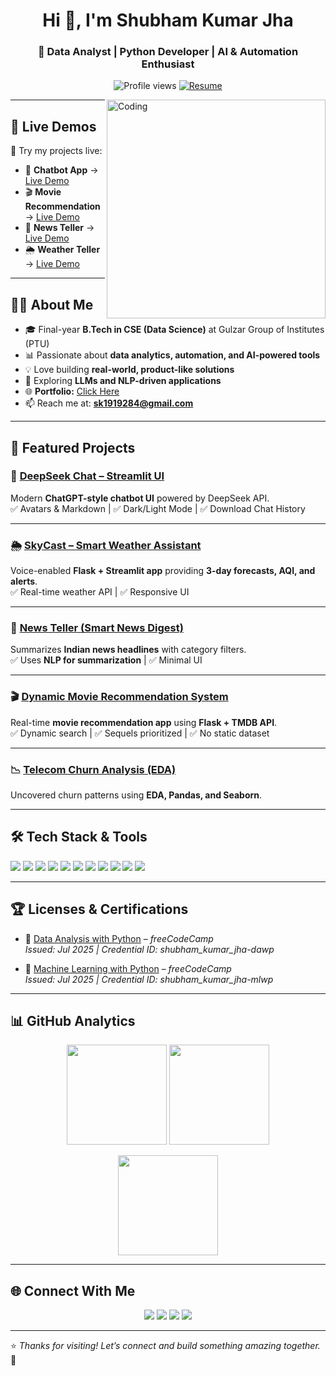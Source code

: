 <h1 align="center">Hi 👋, I'm Shubham Kumar Jha</h1>
<h3 align="center">🚀 Data Analyst | Python Developer | AI & Automation Enthusiast</h3>

<p align="center">
  <img src="https://komarev.com/ghpvc/?username=Shubham1919284&label=Profile%20Views&color=blueviolet&style=flat-square" alt="Profile views" />
  <a href="https://drive.google.com/file/d/1yAZAmtbdaEZBUVND5y87spD0QO3PgYc4/view?usp=sharing" target="_blank">
    <img src="https://img.shields.io/badge/📄_View_Resume-blue?style=for-the-badge&logo=googledrive" alt="Resume" />
  </a>
</p>

<img align="right" alt="Coding" width="350" src="https://cdn.dribbble.com/users/1162077/screenshots/3848914/programmer.gif" />

---

## 🔗 Live Demos
🚀 Try my projects live:  
- 🤖 **Chatbot App** → [Live Demo](https://chatbot-sk.streamlit.app/)  
- 🎬 **Movie Recommendation** → [Live Demo](https://movierecommendation-sk.streamlit.app/)  
- 📰 **News Teller** → [Live Demo](https://newsteller-sk.streamlit.app/)  
- 🌦 **Weather Teller** → [Live Demo](https://weatherteller-sk.streamlit.app/)  

---

## 👨‍💻 About Me
- 🎓 Final-year **B.Tech in CSE (Data Science)** at Gulzar Group of Institutes (PTU)  
- 📊 Passionate about **data analytics, automation, and AI-powered tools**  
- 💡 Love building **real-world, product-like solutions**  
- 🧠 Exploring **LLMs and NLP-driven applications**  
- 🌐 **Portfolio:** [Click Here](https://shubham1919284.github.io/Portfolio/)  
- 📫 Reach me at: **sk1919284@gmail.com**  

---

## 💼 Featured Projects

### 🤖 [DeepSeek Chat – Streamlit UI](https://github.com/Shubham1919284/deepseek-streamlit-chat)
Modern **ChatGPT-style chatbot UI** powered by DeepSeek API.  
✅ Avatars & Markdown | ✅ Dark/Light Mode | ✅ Download Chat History  

---

### 🌦 [SkyCast – Smart Weather Assistant](https://github.com/Shubham1919284/skycast)
Voice-enabled **Flask + Streamlit app** providing **3-day forecasts, AQI, and alerts**.  
✅ Real-time weather API | ✅ Responsive UI  

---

### 📰 [News Teller (Smart News Digest)](https://github.com/Shubham1919284/News_Teller)
Summarizes **Indian news headlines** with category filters.  
✅ Uses **NLP for summarization** | ✅ Minimal UI  

---

### 🎬 [Dynamic Movie Recommendation System](https://github.com/Shubham1919284/Dynamic-Movie-Recommendation-System)
Real-time **movie recommendation app** using **Flask + TMDB API**.  
✅ Dynamic search | ✅ Sequels prioritized | ✅ No static dataset  

---

### 📉 [Telecom Churn Analysis (EDA)](https://github.com/Shubham1919284/Telecom-Churn-Analysis)
Uncovered churn patterns using **EDA, Pandas, and Seaborn**.  

---

## 🛠 Tech Stack & Tools
<p align="left">
  <a href="https://www.python.org/" target="_blank"><img src="https://img.shields.io/badge/Python-3670A0?style=flat&logo=python&logoColor=white" /></a>
  <a href="https://flask.palletsprojects.com/" target="_blank"><img src="https://img.shields.io/badge/Flask-000000?style=flat&logo=flask&logoColor=white" /></a>
  <a href="https://streamlit.io/" target="_blank"><img src="https://img.shields.io/badge/Streamlit-FF4B4B?style=flat&logo=streamlit&logoColor=white" /></a>
  <a href="https://pandas.pydata.org/" target="_blank"><img src="https://img.shields.io/badge/Pandas-150458?style=flat&logo=pandas&logoColor=white" /></a>
  <a href="https://seaborn.pydata.org/" target="_blank"><img src="https://img.shields.io/badge/Seaborn-16A085?style=flat&logo=python&logoColor=white" /></a>
  <a href="https://scikit-learn.org/" target="_blank"><img src="https://img.shields.io/badge/Scikit--Learn-F7931E?style=flat&logo=scikit-learn&logoColor=white" /></a>
  <a href="https://plotly.com/" target="_blank"><img src="https://img.shields.io/badge/Plotly-D11A47?style=flat&logo=plotly&logoColor=white" /></a>
  <a href="https://www.mysql.com/" target="_blank"><img src="https://img.shields.io/badge/MySQL-00758F?style=flat&logo=mysql&logoColor=white" /></a>
  <a href="https://developer.mozilla.org/en-US/docs/Web/HTML" target="_blank"><img src="https://img.shields.io/badge/HTML5-E34F26?style=flat&logo=html5&logoColor=white" /></a>
  <a href="https://isocpp.org/" target="_blank"><img src="https://img.shields.io/badge/C++-00599C?style=flat&logo=c%2B%2B&logoColor=white" /></a>
  <a href="https://en.cppreference.com/w/c" target="_blank"><img src="https://img.shields.io/badge/C-00599C?style=flat&logo=c&logoColor=white" /></a>
</p>

---

## 🏆 Licenses & Certifications
- 🏅 [Data Analysis with Python](https://www.freecodecamp.org/certification/shubham_kumar_jha/data-analysis-with-python-v7) – *freeCodeCamp*  
  *Issued: Jul 2025 | Credential ID: shubham_kumar_jha-dawp*  

- 🏅 [Machine Learning with Python](https://www.freecodecamp.org/certification/shubham_kumar_jha/machine-learning-with-python-v8) – *freeCodeCamp*  
  *Issued: Jul 2025 | Credential ID: shubham_kumar_jha-mlwp*  

---

## 📊 GitHub Analytics
<p align="center">
  <img src="https://github-readme-stats.vercel.app/api?username=Shubham1919284&show_icons=true&theme=tokyonight" height="160"/>
  <img src="https://github-readme-stats.vercel.app/api/top-langs/?username=Shubham1919284&layout=compact&theme=tokyonight" height="160"/>
</p>

<p align="center">
  <img src="https://github-readme-streak-stats.herokuapp.com?user=Shubham1919284&theme=tokyonight" height="160"/>
</p>

---

## 🌐 Connect With Me
<p align="center">
  <a href="mailto:sk1919284@gmail.com"><img src="https://img.shields.io/badge/Gmail-D14836?style=for-the-badge&logo=gmail&logoColor=white"/></a>
  <a href="https://www.linkedin.com/in/shubham-kumar-jha-1a2b3c"><img src="https://img.shields.io/badge/LinkedIn-0077B5?style=for-the-badge&logo=linkedin&logoColor=white"/></a>
  <a href="https://github.com/Shubham1919284"><img src="https://img.shields.io/badge/GitHub-181717?style=for-the-badge&logo=github&logoColor=white"/></a>
  <a href="https://www.instagram.com/_shubham_kumar_jha/"><img src="https://img.shields.io/badge/Instagram-E4405F?style=for-the-badge&logo=instagram&logoColor=white"/></a>
</p>

---

⭐ *Thanks for visiting! Let’s connect and build something amazing together.* 🚀
